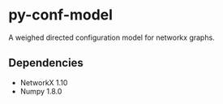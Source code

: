py-conf-model
=======================

A weighed directed configuration model for networkx graphs.

Dependencies
------------
* NetworkX 1.10
* Numpy 1.8.0

